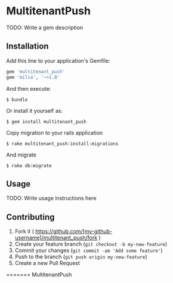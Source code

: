 # MultitenantPush

TODO: Write a gem description

## Installation

Add this line to your application's Gemfile:

```ruby
gem 'multitenant_push'
gem 'milia', '~>1.0'
```

And then execute:

    $ bundle

Or install it yourself as:

    $ gem install multitenant_push

Copy migration to your rails application

    $ rake multitenant_push:install:migrations

And migrate

    $ rake db:migrate

## Usage

TODO: Write usage instructions here

## Contributing

1. Fork it ( https://github.com/[my-github-username]/multitenant_push/fork )
2. Create your feature branch (`git checkout -b my-new-feature`)
3. Commit your changes (`git commit -am 'Add some feature'`)
4. Push to the branch (`git push origin my-new-feature`)
5. Create a new Pull Request

=======
MultitenantPush